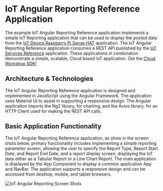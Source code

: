 **IoT Angular Reporting Reference Application**
==================
The example IoT Angular Reporting Reference application implements a simple IoT Reporting application that can be used to display the posted data from the [IoT Device Raspberry Pi Sense HAT](https://github.com/markreha/cloudpi/blob/master/README.md) application. The IoT Angular Reporting Reference application consumes a REST API published by the [IoT Services Reference](https://github.com/markreha/cloudservices/blob/master/README.md) application. These applications in combination  demonstrate a simple, scalable, Cloud based IoT application. Get the [Cloud Workshop SDK!](https://github.com/markreha/cloudworkshop/blob/master/README.md)

Architecture & Technologies
--------
The IoT Angular Reporting Reference application is designed and implemented in JavaScript using the Angular Framework. The application uses Material UI to assist in supporting a responsive design. The Angular application imports the Ng2 library, for charting, and the Axios library, for an HTTP Client used for making the REST API calls.
 
Basic Application Functionality
--------
The IoT Angular Reporting Reference application, as show in the screen shots below, primary functionality includes implementing a simple reporting parameter screen, allowing the user to specify the Report Type, Report Start Date, and Report End Date, and a report display screen, displaying the IoT data either as a Tabular Report or a Line Chart Report. The main application is displayed by the App Component to display a common application App and NavBar. The application supports a responsive design and can be accessed from desktop, mobile, and tablet browsers.

![IoT Angular Reporting Screen Shots](https://github.com/markreha/cloudworkshop/raw/master/sdk/docs/architecture/images/iotreportingangularss.png)
